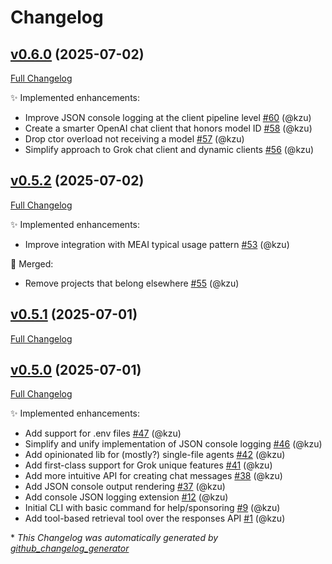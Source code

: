# Changelog

## [v0.6.0](https://github.com/devlooped/Extensions.AI/tree/v0.6.0) (2025-07-02)

[Full Changelog](https://github.com/devlooped/Extensions.AI/compare/v0.5.2...v0.6.0)

:sparkles: Implemented enhancements:

- Improve JSON console logging at the client pipeline level [\#60](https://github.com/devlooped/Extensions.AI/pull/60) (@kzu)
- Create a smarter OpenAI chat client that honors model ID [\#58](https://github.com/devlooped/Extensions.AI/pull/58) (@kzu)
- Drop ctor overload not receiving a model [\#57](https://github.com/devlooped/Extensions.AI/pull/57) (@kzu)
- Simplify approach to Grok chat client and dynamic clients [\#56](https://github.com/devlooped/Extensions.AI/pull/56) (@kzu)

## [v0.5.2](https://github.com/devlooped/Extensions.AI/tree/v0.5.2) (2025-07-02)

[Full Changelog](https://github.com/devlooped/Extensions.AI/compare/v0.5.1...v0.5.2)

:sparkles: Implemented enhancements:

- Improve integration with MEAI typical usage pattern [\#53](https://github.com/devlooped/Extensions.AI/pull/53) (@kzu)

:twisted_rightwards_arrows: Merged:

- Remove projects that belong elsewhere [\#55](https://github.com/devlooped/Extensions.AI/pull/55) (@kzu)

## [v0.5.1](https://github.com/devlooped/Extensions.AI/tree/v0.5.1) (2025-07-01)

[Full Changelog](https://github.com/devlooped/Extensions.AI/compare/v0.5.0...v0.5.1)

## [v0.5.0](https://github.com/devlooped/Extensions.AI/tree/v0.5.0) (2025-07-01)

[Full Changelog](https://github.com/devlooped/Extensions.AI/compare/21a457cb50d98c69eda4e62bad971e766f2ec2b6...v0.5.0)

:sparkles: Implemented enhancements:

- Add support for .env files [\#47](https://github.com/devlooped/Extensions.AI/pull/47) (@kzu)
- Simplify and unify implementation of JSON console logging [\#46](https://github.com/devlooped/Extensions.AI/pull/46) (@kzu)
- Add opinionated lib for \(mostly?\) single-file agents [\#42](https://github.com/devlooped/Extensions.AI/pull/42) (@kzu)
- Add first-class support for Grok unique features [\#41](https://github.com/devlooped/Extensions.AI/pull/41) (@kzu)
- Add more intuitive API for creating chat messages [\#38](https://github.com/devlooped/Extensions.AI/pull/38) (@kzu)
- Add JSON console output rendering [\#37](https://github.com/devlooped/Extensions.AI/pull/37) (@kzu)
- Add console JSON logging extension [\#12](https://github.com/devlooped/Extensions.AI/pull/12) (@kzu)
- Initial CLI with basic command for help/sponsoring [\#9](https://github.com/devlooped/Extensions.AI/pull/9) (@kzu)
- Add tool-based retrieval tool over the responses API [\#1](https://github.com/devlooped/Extensions.AI/pull/1) (@kzu)



\* *This Changelog was automatically generated by [github_changelog_generator](https://github.com/github-changelog-generator/github-changelog-generator)*
